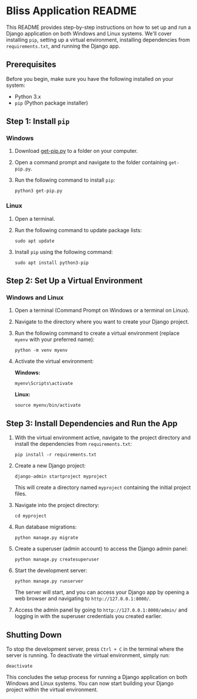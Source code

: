 

# Bliss Application README

This README provides step-by-step instructions on how to set up and run a Django application on both Windows and Linux systems. We'll cover installing `pip`, setting up a virtual environment, installing dependencies from `requirements.txt`, and running the Django app.

## Prerequisites

Before you begin, make sure you have the following installed on your system:

- Python 3.x
- `pip` (Python package installer)

## Step 1: Install `pip`

### Windows

1. Download [get-pip.py](https://bootstrap.pypa.io/get-pip.py) to a folder on your computer.
2. Open a command prompt and navigate to the folder containing `get-pip.py`.
3. Run the following command to install `pip`:

   ```
   python3 get-pip.py
   ```

### Linux

1. Open a terminal.
2. Run the following command to update package lists:

   ```
   sudo apt update
   ```

3. Install `pip` using the following command:

   ```
   sudo apt install python3-pip
   ```

## Step 2: Set Up a Virtual Environment

### Windows and Linux

1. Open a terminal (Command Prompt on Windows or a terminal on Linux).
2. Navigate to the directory where you want to create your Django project.
3. Run the following command to create a virtual environment (replace `myenv` with your preferred name):

   ```
   python -m venv myenv
   ```

4. Activate the virtual environment:

   **Windows:**

   ```
   myenv\Scripts\activate
   ```

   **Linux:**

   ```
   source myenv/bin/activate
   ```

## Step 3: Install Dependencies and Run the App

1. With the virtual environment active, navigate to the project directory and install the dependencies from `requirements.txt`:

   ```
   pip install -r requirements.txt
   ```

2. Create a new Django project:

   ```
   django-admin startproject myproject
   ```

   This will create a directory named `myproject` containing the initial project files.

3. Navigate into the project directory:

   ```
   cd myproject
   ```

4. Run database migrations:

   ```
   python manage.py migrate
   ```

5. Create a superuser (admin account) to access the Django admin panel:

   ```
   python manage.py createsuperuser
   ```

6. Start the development server:

   ```
   python manage.py runserver
   ```

   The server will start, and you can access your Django app by opening a web browser and navigating to `http://127.0.0.1:8000/`.

7. Access the admin panel by going to `http://127.0.0.1:8000/admin/` and logging in with the superuser credentials you created earlier.

## Shutting Down

To stop the development server, press `Ctrl + C` in the terminal where the server is running. To deactivate the virtual environment, simply run:

```
deactivate
```

This concludes the setup process for running a Django application on both Windows and Linux systems. You can now start building your Django project within the virtual environment.